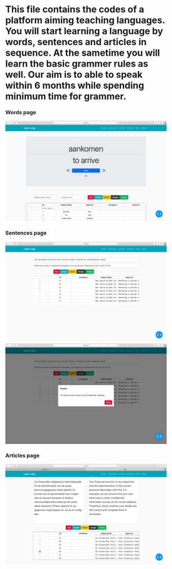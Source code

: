 # This file contains the codes of a platform aiming teaching languages. You will start learning a language by words, sentences and articles in sequence. At the sametime you will learn the basic grammer rules as well. Our aim is to able to speak within 6 months while spending minimum time for grammer.

### Words page
<img src="screenshots/words-page.png">

### Sentences page
<img src="screenshots/sentences-page.png">
<img src="screenshots/sentences-page-2.png">

### Articles page
<img src="screenshots/articles-page.png">


